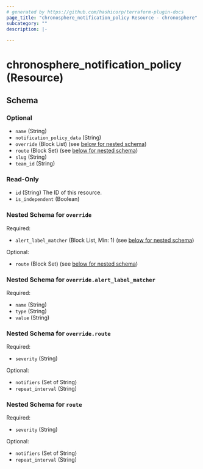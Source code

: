 ```yaml
---
# generated by https://github.com/hashicorp/terraform-plugin-docs
page_title: "chronosphere_notification_policy Resource - chronosphere"
subcategory: ""
description: |-
  
---
```


# chronosphere_notification_policy (Resource)





<!-- schema generated by tfplugindocs -->
## Schema

### Optional

- `name` (String)
- `notification_policy_data` (String)
- `override` (Block List) (see [below for nested schema](#nestedblock--override))
- `route` (Block Set) (see [below for nested schema](#nestedblock--route))
- `slug` (String)
- `team_id` (String)

### Read-Only

- `id` (String) The ID of this resource.
- `is_independent` (Boolean)

<a id="nestedblock--override"></a>
### Nested Schema for `override`

Required:

- `alert_label_matcher` (Block List, Min: 1) (see [below for nested schema](#nestedblock--override--alert_label_matcher))

Optional:

- `route` (Block Set) (see [below for nested schema](#nestedblock--override--route))

<a id="nestedblock--override--alert_label_matcher"></a>
### Nested Schema for `override.alert_label_matcher`

Required:

- `name` (String)
- `type` (String)
- `value` (String)


<a id="nestedblock--override--route"></a>
### Nested Schema for `override.route`

Required:

- `severity` (String)

Optional:

- `notifiers` (Set of String)
- `repeat_interval` (String)



<a id="nestedblock--route"></a>
### Nested Schema for `route`

Required:

- `severity` (String)

Optional:

- `notifiers` (Set of String)
- `repeat_interval` (String)
